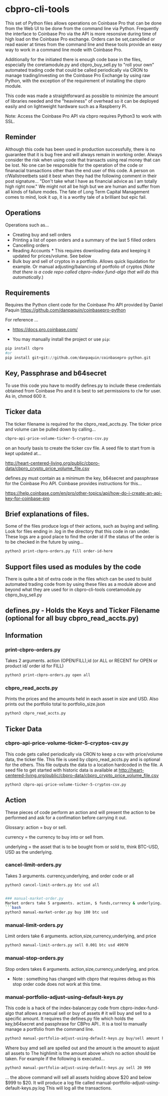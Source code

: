 # cbpro-cli-tools

This set of Python files allows operations on Coinbase Pro that can be done from the Web UI to be done
from the command line via Python. Frequently the interface to Coinbase Pro via the API
is more resonsive during time of high load on the Coinbase Pro exchange.
Orders can be set,cancelled or read easier at times from the command line and these tools
provide an easy way to work in a command line mode with Coinbase Pro.

Additionally for the initiated there is enough code base in the files, especially the
coretamodule.py and cbpro_buy_sell.py to "roll your own" automated trading code that could
be called periodically via CRON to manage trading/investing on the Coinbase Pro Exchange by
using raw Python, with the exception of the requirement of installing the cbpro module.

This code was made a straightforward as possible to minimize the amount of libraries needed and
the "heaviness" of overhead so it can be deployed easily and on lightweight hardware such as
a Raspberry Pi.

Note: Access the Coinbase Pro API via cbpro requires Python3 to work with SSL.

## Reminder
Although this code has been used in production successfully, there is no guarantee that it is
bug free and will always remain in working order.
 Always consider the risk when using code that transacts using real money that can be lost.
 No one can be responsible for the operation of the code or finanacial transactions
other than the end user of this code. A person on r/Wallstreetbets said it best when they had
the following comment in their post signature...
"Don't take what I have as financial advice as I am totally high right now." We might not all
be high but we are human and suffer from all kinds of failure modes. The fate of Long Term
Capital Management comes to mind, look it up, it is a worthy tale of a brilliant but epic fail.

## Operations

Operations such as...

- Creating buy and sell orders
- Printing a list of open orders and a summary of the last 5 filled orders
- Cancelling orders
- Reading Accounts * This requires downloading data and keeping it updated for prices/volume. See below
- Bulk buy and sell of cryptos in a portfolio. Allows quick liquidation for example. Or manual adjusting/balancing of portfolio of cryptos (*Note that there is a code repo called cbpro-index-fund-algo that will do this automatically.*)



## Requirements
Requires the Python client code for the Coinbase Pro API provided by Daniel Paquin
https://github.com/danpaquin/coinbasepro-python

For reference ...
- https://docs.pro.coinbase.com/

- You may manually install the project or use ```pip```:
```python
pip install cbpro
#or
pip install git+git://github.com/danpaquin/coinbasepro-python.git
```

## Key, Passphrase and b64secret
To use this code you have to modify defines.py to include these credentials obtained from Coinbase Pro and it is best to set 
permissions to r/w for user. As in, chmod 600 it.

## Ticker data
The ticker filename is required for the cbpro_read_accts.py.
The ticker price and volume can be pulled down by calling...
```bash
cbpro-api-price-volume-ticker-5-cryptos-csv.py
```
on an hourly basis to create the ticker csv file.
A seed file to start from is kept updated at...

http://heart-centered-living.org/public/cbpro-data/cbpro_crypto_price_volume_file.csv


defines.py must contain as a minimum the key, b64secret and passphrase for the Coinbase Pro API.
Coinbase provides instructions for this...

https://help.coinbase.com/en/pro/other-topics/api/how-do-i-create-an-api-key-for-coinbase-pro

## Brief explanations of files.
Some of the files produce logs of their actions, such as buying and selling. Look for files
ending in .log in the directory that this code in ran under.
These logs are a good place to find the order id if the status of the order is to be checked in
the future by using...
```bash
python3 print-cbpro-orders.py fill order-id-here
```



## Support files used as modules by the code
 There is quite a bit of extra code in the files which can be used to build automated trading
 code from by using these files as a module above and beyond what they are used for in
 cbpro-cli-tools
coretamodule.py         
cbpro_buy_sell.py

## defines.py - Holds the Keys and Ticker Filename (optional for all buy cbpro_read_accts.py)

## Information

### print-cbpro-orders.py

Takes 2 arguments. action (OPEN/FILL),id (or ALL or RECENT for OPEN or product id/ order id for FILL)
```bash
python3 print-cbpro-orders.py open all
```
### cbpro_read_accts.py

Prints the prices and the amounts held in each asset in size and USD.
Also prints out the portfolio total to portfolio_size.json
```bash
python3 cbpro_read_accts.py
```
## Ticker Data

### cbpro-api-price-volume-ticker-5-cryptos-csv.py

This code gets called periodically via CRON to keep a csv with price/volume data, the ticker file.
This file is used by cbpro_read_accts.py and is optional for the others.
This file outputs the data to a location hardcoded in the file. 
A seed file to get started with historic data is available at http://heart-centered-living.org/public/cbpro-data/cbpro_crypto_price_volume_file.csv
```bash
python3 cbpro-api-price-volume-ticker-5-cryptos-csv.py
```
## Action 
These pieces of code perform an action and will present the action to be performed and
ask for a confimation before carrying it out.

Glossary:
action = buy or sell.

currency = the currency to buy into or sell from.

underlying = the asset that is to be bought from or sold to, think BTC-USD, USD as the underlying.


### cancel-limit-orders.py
Takes 3 arguments. currency,underlying, and order code or all
```bash
python3 cancel-limit-orders.py btc usd all


### manual-market-order.py
Market orders take 5 arguments. action, $ funds,currency & underlying.
```bash
python3 manual-market-order.py buy 100 btc usd
```

### manual-limit-orders.py
Limit orders take 6 arguments. action,size,currency,underlying, and price
```bash
python3 manual-limit-orders.py sell 0.001 btc usd 49970
```
### manual-stop-orders.py
Stop orders takes 6 arguments. action,size,currency,underlying, and price.
* Note : something has changed with cbpro that requires debug as this stop order code does not work at
this time.

### manual-portfolio-adjust-using-default-keys.py
This code is a hack of the index-balancer.py code from cbpro-index-fund-algo 
that allows a manual sell or buy of assets # it will buy and sell to a specific amount.
It requires the defines.py file which holds the key,b64secret and passphrase for CBPro API..
It is a tool to manually manage a portfolio from the command line.

```bash
python3 manual-portfolio-adjust-using-default-keys.py buy/sell amount highlimit
```

Where buy amd sell are spelled out and the amount is the amount to asjust all assets to
The highlimit is the amount above which no action should be taken.
For example if the following is executed...

```bash
python3 manual-portfolio-adjust-using-default-keys.py sell 20 999
```

... the above command will sell all assets holding above $20 and below $999 to $20.
			It will produce a log file called manual-portfolio-adjust-using-default-keys.py.log
			This will log all the transactions.

